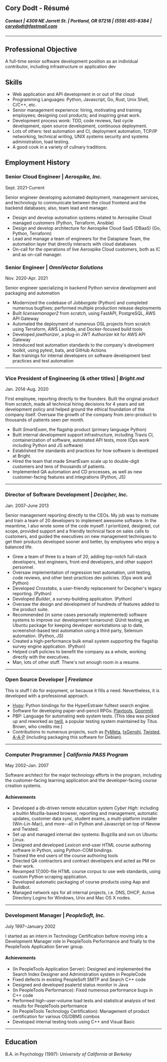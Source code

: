 ## Cory Dodt - Résumé

##### _Contact_ | 4309 NE Jarrett St. | Portland, OR 97218 | (559) 455-8384 | corydodt@fastmail.com

---

Professional Objective
----------------------
A full-time senior software development position as an individual contributor, including infrastructure or application dev

Skills
------
* Web application and API development in or out of the cloud
* Programming Languages: Python, Javascript, Go, Rust, Unix Shell, C/C++, etc.
* Senior management experience: hiring, motivating and training employees; designing
  cool products; and inspiring great work.
* Development process wonk: TDD, code reviews, fast cycle development, open
  source development, continuous deployment.
* Lots of others: test automation and CI, deployment automation, TCP/IP
  networking, technical writing, UNIX systems security and systems administration, load testing.
* A good cook in a variety of culinary traditions.

Employment History
------------------

### Senior Cloud Engineer | *Aerospike, Inc.*

  Sept. 2021-Current

Senior engineer developing automated deployment, management services, and technology to communicate between the
cloud frontend and the backend databases; also, team lead and manager.

* Design and develop automation systems related to Aerospike Cloud managed customers (Python, Terraform, Ansible)
* Design and develop architecture for Aerospike Cloud SaaS (DBaaS) (Go, Python, Terraform)
* Lead and manage a team of engineers for the Dataplane Team, the automation layer that directly interacts with
  cloud databases
* On-call for the operations of live Aerospike Cloud customers, both as IC and as on-call manager.


### Senior Engineer | *OmniVector Solutions*

  Nov. 2020-Apr. 2021

Senior engineer specializing in backend Python service development and packaging and automation

* Modernized the codebase of _Jobbergate_ (Python) and completed numerous
  bugfixes; performed multiple production release deployments
* Built _licensemanager2_ from scratch, using FastAPI, PostgreSQL, AWS API Gateway
* Automated the deployment of numerous OSL projects from scratch using Terraform,
  AWS Lambda, and Docker-focused build tools
* Developed _jawthorizer_, a plug-in JWT Authorizer kit for AWS API Gateway
* Introduced test automation standards to the company's development toolkit,
  using pytest, bats, and GitHub Actions
* Ran trainings for internal developers on software development best practices and
  test automation

---
### Vice President of Engineering (& other titles) | *Bright.md*

  Jan. 2014-Aug. 2020

First employee, reporting directly to the founders. Built the original product from scratch, made all technical hiring decisions for 4 years and set development policy and helped ground the ethical foundation of the company itself. Oversaw the growth of the company from zero-product to thousands of patients seen per month.

* Built _SmartExam_, the flagship product (primary language Python)
* Built internal development support infrastructure, including Travis CI, containerization of software, automated API tests, more (Ops work including Python and JS software)
* Established the standards and practices for how software is developed at Bright.
* Hired the team that made SmartExam scale up to double-digit customers and tens of thousands of patients.
* Implemented QA automation and CD processes, as well as new customer-facing features and integrations (Python, JS)

---
### Director of Software Development | *Decipher, Inc.*

  Jan. 2007-June 2013

Senior management reporting directly to the CEOs.  My job was to motivate and
train a team of 20 developers to implement awesome software.  In the meantime,
I also wrote some of the code myself. I prioritized, designed, cut scope,
provided support and a friendly technical face on sales calls to customers,
and guided the executives on new management techniques to get their products
developed sooner and better, by employees who enjoy a balanced life.

* Grew a team of three to a team of 20, adding top-notch full-stack
  developers, test engineers, front-end developers, and other support
  personnel.
* Oversaw implementation of regression test automation, unit testing, code
  reviews, and other best-practices dev policies. (Ops work and Python)
* Developed *Crosstabs*, a user-friendly replacement for Decipher's legacy
  reporting. (Python)
* Developed *Builder*, a survey-building application. (Python)
* Oversaw the design and development of hundreds of features added to the
  product suite.
* Recommended (in some cases personally implemented) software systems to
  improve our development turnaround: QUnit testing, an Ubuntu package for
  keeping developer workstations up to date, screenshot-based test
  automation using a third party, Selenium automation. (Python, JS)
* Created a high-performance bulk email system supporting the flagship survey
  engine application. (Python)
* Helped craft policies to benefit the company as a whole, working directly
  with the executives.
* Man, lots of other stuff.  There's not enough room in a resume.

---

### Open Source Developer | *Freelance*

This is stuff I do for enjoyment, or because it fills a need.  Nevertheless,
it is developed with a professional approach.

* [Hypy][1]: Python bindings for the HyperEstraier fulltext search engine.
* Software for developing paper-and-pencil RPGs: [Playtools][2], [Goonmill][3].
* PBP: Language for automating web system tests. (This idea was picked up
and reworked as [twill][5], a popular testing system maintained by Titus Brown,
who credits me.)
* Contributions to numerous projects, such as [PyMeta][8], [txGenshi][9], [Twisted][10],
  [A-A-P][11] (including packaging this software for Debian).

[1]: http://github.com/corydodt/Hypy
[2]: https://github.com/corydodt/Playtools
[3]: https;//github.com/corydodt/Goonmill
[5]: http://twill.idyll.org/
[8]: http://launchpad.net/pymeta/
[9]: http://launchpad.net/txgenshi/
[10]: http://twistedmatrix.com/
[11]: http://www.a-a-p.org/

---

### Computer Programmer | *California PASS Program*

  May 2002–Jan. 2007

Software architect for the major technology efforts in the program, including
the customer-facing learning application and the developer-facing course
creation systems.

#### Achievements

* Developed a db-driven remote education system *Cyber High*: including a
  builtin Mozilla-based browser, reporting and management, automatic updates,
  customer data sync, student exams, a multi-platform installer (Win-Lin-Mac),
  and more--all in Python and Javascript on top of Nevow and Twisted.
* Set up and managed internal dev systems: Bugzilla and svn on Ubuntu Linux.
* Designed and developed *Lexicon* end-user HTML course authoring software in
  Python, using Python-COM bindings.
* Trained the end users of the course authoring tools
* Directed QA contractors and contract developers and acted as PM on their
  work.
* Revamped 17,000-file HTML course corpus to use web standards, using custom
  Python scraping application.
* Developed automatic packaging of course products using Aap and Buildbot.
* Managed network ops for all internal projects, i.e. DNS, DHCP, Active
  Directory Logins for Windows, Unix and Mac OS X nodes.

---

### Development Manager | *PeopleSoft, Inc.*

  July 1997–January 2002

I started as an intern in Technology Certification before moving into a
Development Manager role in PeopleTools Performance and finally to the
PeopleTools Application Server group.

#### Achievements

* (In PeopleTools Application Server): Designed and implemented the Search
  Index Designer and Administration system in PeopleCode
* Fixed defects in existing PeopleSoft SMTP and Search C++ code
* Designed and developed psalertd status monitor in Java
* (In PeopleTools Performance): Fixed numerous performance bugs in C++ code
* Performed high-user-volume load tests and statistical analysis of test
  results for PeopleTools performance
* (In PeopleTools Technology Certification): Management of product
  certification for various OS/DBMS combos
* Developed internal testing tools using C++ and Visual Basic

---

Education
---------

B.A. in Psychology (1997): *University of California at Berkeley*
